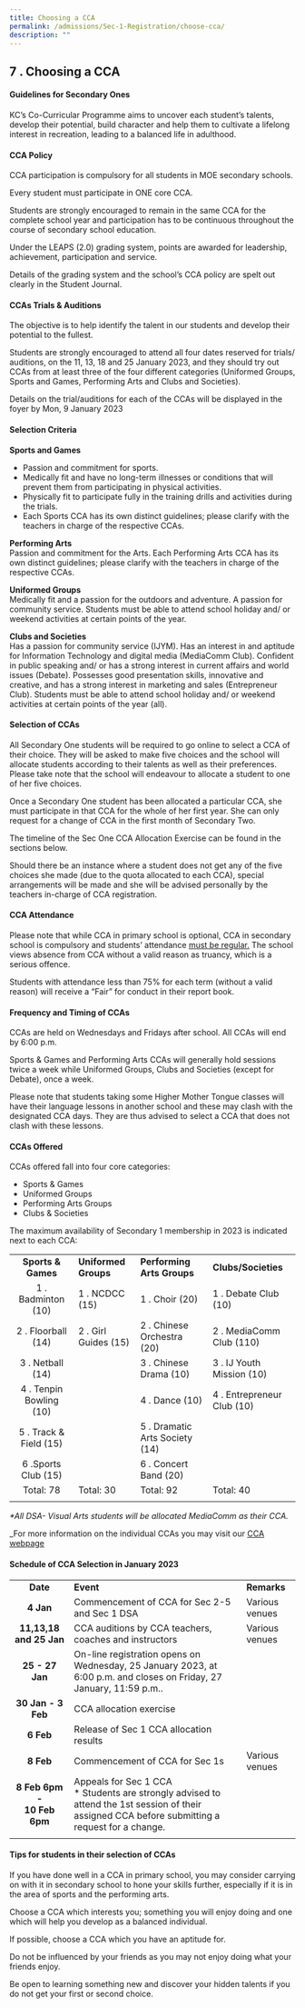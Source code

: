 ```yaml
---
title: Choosing a CCA
permalink: /admissions/Sec-1-Registration/choose-cca/
description: ""
---
```

## 7 \. Choosing a CCA

#### Guidelines for Secondary Ones

KC’s Co-Curricular Programme aims to uncover each student’s talents, develop their potential, build character and help them to cultivate a lifelong interest in recreation, leading to a balanced life in adulthood.

#### CCA Policy

CCA participation is compulsory for all students in MOE secondary schools.

Every student must participate in ONE core CCA.

Students are strongly encouraged to remain in the same CCA for the complete school year and participation has to be continuous throughout the course of secondary school education.

Under the LEAPS (2.0) grading system, points are awarded for leadership, achievement, participation and service.

Details of the grading system and the school’s CCA policy are spelt out clearly in the Student Journal.

#### CCAs Trials & Auditions

The objective is to help identify the talent in our students and develop their potential to the fullest.

Students are strongly encouraged to attend all four dates reserved for trials/ auditions, on the 11, 13, 18 and 25 January 2023, and they should try out CCAs from at least three of the four different categories (Uniformed Groups, Sports and Games, Performing Arts and Clubs and Societies).

Details on the trial/auditions for each of the CCAs will be displayed in the foyer by Mon, 9 January 2023

#### Selection Criteria

**Sports and Games**

*   Passion and commitment for sports.
*   Medically fit and have no long-term illnesses or conditions that will prevent them from participating in physical activities.
*   Physically fit to participate fully in the training drills and activities during the trials.
*   Each Sports CCA has its own distinct guidelines; please clarify with the teachers in charge of the respective CCAs.

**Performing Arts**<br>
Passion and commitment for the Arts. Each Performing Arts CCA has its own distinct guidelines; please clarify with the teachers in charge of the respective CCAs.

**Uniformed Groups**<br>
Medically fit and a passion for the outdoors and adventure. A passion for community service. Students must be able to attend school holiday and/ or weekend activities at certain points of the year.

**Clubs and Societies**<br>
Has a passion for community service (IJYM). Has an interest in and aptitude for Information Technology and digital media (MediaComm Club). Confident in public speaking and/ or has a strong interest in current affairs and world issues (Debate). Possesses good presentation skills, innovative and creative, and has a strong interest in marketing and sales (Entrepreneur Club). Students must be able to attend school holiday and/ or weekend activities at certain points of the year (all).

#### Selection of CCAs

All Secondary One students will be required to go online to select a CCA of their choice. They will be asked to make five choices and the school will allocate students according to their talents as well as their preferences.  Please take note that the school will endeavour to allocate a student to one of her five choices.

Once a Secondary One student has been allocated a particular CCA, she must participate in that CCA for the whole of her first year. She can only request for a change of CCA in the first month of Secondary Two.

The timeline of the Sec One CCA Allocation Exercise can be found in the sections below.

Should there be an instance where a student does not get any of the five choices she made (due to the quota allocated to each CCA), special arrangements will be made and she will be advised personally by the teachers in-charge of CCA registration.

#### CCA Attendance

Please note that while CCA in primary school is optional, CCA in secondary school is compulsory and students’ attendance <u>must be regular.</u> The school views absence from CCA without a valid reason as truancy, which is a serious offence. 

Students with attendance less than 75% for each term (without a valid reason) will receive a “Fair” for conduct in their report book.

#### Frequency and Timing of CCAs

CCAs are held on Wednesdays and Fridays after school. All CCAs will end by 6:00 p.m.

Sports & Games and Performing Arts CCAs will generally hold sessions twice a week while Uniformed Groups, Clubs and Societies (except for Debate), once a week.

Please note that students taking some Higher Mother Tongue classes will have their language lessons in another school and these may clash with the designated CCA days. They are thus advised to select a CCA that does not clash with these lessons.

#### CCAs Offered

CCAs offered fall into four core categories:

*   Sports & Games
*   Uniformed Groups
*   Performing Arts Groups
*   Clubs & Societies

The maximum availability of Secondary 1 membership in 2023 is indicated next to each CCA:

|  |  |  |  |
|:---:|---|---|---|
| **Sports & Games** | **Uniformed Groups** | **Performing Arts Groups** | **Clubs/Societies** |
| 1 \. Badminton (10) | 1 \. NCDCC (15) | 1 \. Choir (20) | 1 \. Debate Club (10) |
| 2 \. Floorball (14) | 2 \. Girl Guides (15) | 2 \. Chinese Orchestra (20) | 2 \. MediaComm Club (110) |
| 3 \. Netball (14) |  | 3 \. Chinese Drama (10) | 3 \. IJ Youth Mission (10) |
| 4 \. Tenpin Bowling (10) |  | 4 \. Dance (10) | 4 \. Entrepreneur Club (10) |
| 5 \. Track & Field (15) |  | 5 \. Dramatic Arts Society (14) |  |
| 6 \.Sports Club (15) |  | 6 \. Concert Band (20) |  |
| Total: 78 | Total: 30 | Total: 92 | Total: 40 |
|  |  |  |  |

_\*All DSA- Visual Arts students will be allocated MediaComm as their CCA._

_For more information on the individual CCAs you may visit our [CCA webpage](/student-development/CCA/cca/)

#### Schedule of CCA Selection in January 2023

|  |  |  |
|:---:|---|---|
| **Date** | **Event** | **Remarks** |
| **4 Jan** | Commencement of CCA for Sec 2-5 and Sec 1 DSA | Various venues |
| **11,13,18 and 25 Jan** | CCA auditions by CCA teachers, coaches and instructors | Various venues |
| **25 - 27 Jan** | On-line registration opens on Wednesday, 25 January 2023, at 6:00 p.m. and closes on Friday, 27 January, 11:59 p.m.. |  |
| **30 Jan - 3 Feb** | CCA allocation exercise |  |
| **6 Feb** | Release of Sec 1 CCA allocation results |  |
| **8 Feb** | Commencement of CCA for Sec 1s | Various venues |
| **8 Feb 6pm -  <br>10 Feb 6pm**  | Appeals for Sec 1 CCA<br>*   Students are strongly advised to attend the 1st session of their assigned CCA before submitting a request for a change. |  |
|  |  |  |

#### Tips for students in their selection of CCAs

If you have done well in a CCA in primary school, you may consider carrying on with it in secondary school to hone your skills further, especially if it is in the area of sports and the performing arts.

Choose a CCA which interests you; something you will enjoy doing and one which will help you develop as a balanced individual.

If possible, choose a CCA which you have an aptitude for.

Do not be influenced by your friends as you may not enjoy doing what your friends enjoy.

Be open to learning something new and discover your hidden talents if you do not get your first or second choice.
